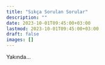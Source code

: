 ```yaml
---
title: "Sıkça Sorulan Sorular"
description: ""
date: 2023-10-01T09:45:00+03:00
lastmod: 2023-10-01T09:45:00+03:00
draft: false
images: []
---
```


Yakında...
